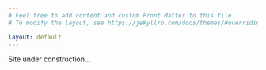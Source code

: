 ```yaml
---
# Feel free to add content and custom Front Matter to this file.
# To modify the layout, see https://jekyllrb.com/docs/themes/#overriding-theme-defaults

layout: default
---
```


<!-- [Welcome to Jekyll]({% post_url /2020-08-31-welcome-to-jekyll %}) -->
Site under construction...